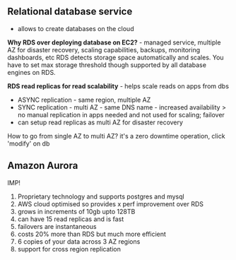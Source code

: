 ## Relational database service 
- allows to create databases on the cloud

**Why RDS over deploying database on EC2?** - managed service, multiple AZ for disaster recovery, scaling capabilities, backups, monitoring dashboards, etc
RDS detects storage space automatically and scales. You have to set max storage threshold though supported by all database engines on RDS.

**RDS read replicas for read scalability** - helps scale reads on apps from dbs
- ASYNC replication - same region, multiple AZ
- SYNC replication - multi AZ - same DNS name - increased availability > no manual replication in apps needed and not used for scaling; failover
- can setup read replicas as multi AZ for disaster recovery

How to go from single AZ to multi AZ? it's a zero downtime operation, click 'modify' on db

## Amazon Aurora
IMP!
1. Proprietary technology and supports postgres and mysql
2. AWS cloud optimised so provides x perf improvement over RDS
3. grows in increments of 10gb upto 128TB
4. can have 15 read replicas and is fast
5. failovers are instantaneous
6. costs 20% more than RDS but much more efficient
7. 6 copies of your data across 3 AZ regions
8. support for cross region replication

